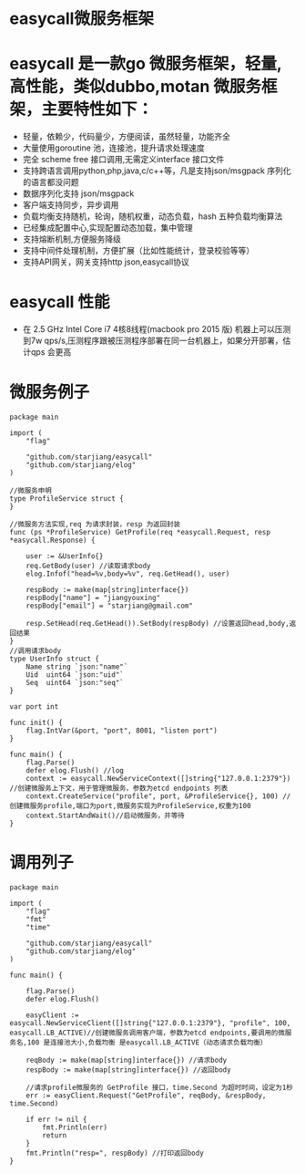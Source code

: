 # easycall微服务框架

easycall 是一款go 微服务框架，轻量,高性能，类似dubbo,motan 微服务框架，主要特性如下：
========================
* 轻量，依赖少，代码量少，方便阅读，虽然轻量，功能齐全
* 大量使用goroutine 池，连接池，提升请求处理速度
* 完全 scheme free 接口调用,无需定义interface 接口文件
* 支持跨语言调用python,php,java,c/c++等，凡是支持json/msgpack 序列化的语言都没问题
* 数据序列化支持 json/msgpack
* 客户端支持同步，异步调用
* 负载均衡支持随机，轮询，随机权重，动态负载，hash 五种负载均衡算法
* 已经集成配置中心,实现配置动态加载，集中管理
* 支持熔断机制,方便服务降级
* 支持中间件处理机制，方便扩展（比如性能统计，登录校验等等）
* 支持API网关，网关支持http json,easycall协议

easycall 性能
========================
* 在 2.5 GHz Intel Core i7 4核8线程(macbook pro 2015 版) 机器上可以压测到7w qps/s,压测程序跟被压测程序部署在同一台机器上，如果分开部署，估计qps 会更高

微服务例子
=====================================
```
package main

import (
	"flag"

	"github.com/starjiang/easycall"
	"github.com/starjiang/elog"
)

//微服务申明
type ProfileService struct {
}

//微服务方法实现,req 为请求封装，resp 为返回封装
func (ps *ProfileService) GetProfile(req *easycall.Request, resp *easycall.Response) {

	user := &UserInfo{}
	req.GetBody(user) //读取请求body
	elog.Infof("head=%v,body=%v", req.GetHead(), user)

	respBody := make(map[string]interface{})
	respBody["name"] = "jiangyouxing"
	respBody["email"] = "starjiang@gmail.com"

	resp.SetHead(req.GetHead()).SetBody(respBody) //设置返回head,body,返回结果
}
//调用请求body
type UserInfo struct {
	Name string `json:"name"`
	Uid  uint64 `json:"uid"`
	Seq  uint64 `json:"seq"`
}

var port int

func init() {
	flag.IntVar(&port, "port", 8001, "listen port")
}

func main() {
	flag.Parse()
	defer elog.Flush() //log
	context := easycall.NewServiceContext([]string{"127.0.0.1:2379"}) //创建微服务上下文，用于管理微服务，参数为etcd endpoints 列表
	context.CreateService("profile", port, &ProfileService{}, 100) //创建微服务profile,端口为port,微服务实现为ProfileService,权重为100
	context.StartAndWait()//启动微服务，并等待
}
```
调用列子
===============
```
package main

import (
	"flag"
	"fmt"
	"time"

	"github.com/starjiang/easycall"
	"github.com/starjiang/elog"
)

func main() {

	flag.Parse()
	defer elog.Flush()

	easyClient := easycall.NewServiceClient([]string{"127.0.0.1:2379"}, "profile", 100, easycall.LB_ACTIVE)//创建微服务调用客户端，参数为etcd endpoints,要调用的微服务名,100 是连接池大小,负载均衡 是easycall.LB_ACTIVE（动态请求负载均衡） 

	reqBody := make(map[string]interface{}) //请求body
	respBody := make(map[string]interface{}) //返回body

	//请求profile微服务的 GetProfile 接口，time.Second 为超时时间，设定为1秒
	err := easyClient.Request("GetProfile", reqBody, &respBody, time.Second)

	if err != nil {
		fmt.Println(err)
		return
	}
	fmt.Println("resp=", respBody) //打印返回body
}

```
